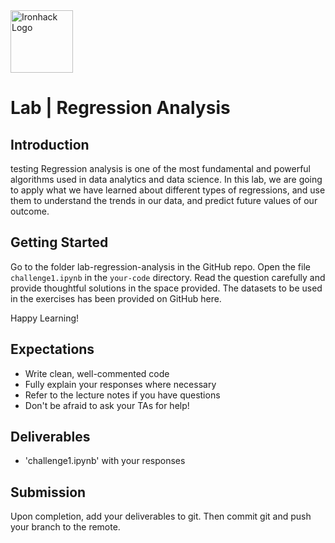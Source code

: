 
<img src="https://bit.ly/2VnXWr2" alt="Ironhack Logo" width="100"/>

# Lab | Regression Analysis


## Introduction

testing
Regression analysis is one of the most fundamental and powerful algorithms used in data analytics and data science. In this lab, we are going to apply what we have learned about different types of regressions, and use them to understand the trends in our data, and predict future values of our outcome.


## Getting Started

Go to the folder lab-regression-analysis in the GitHub repo. Open the file `challenge1.ipynb` in the `your-code` directory. Read the question carefully and provide thoughtful solutions in the space provided. The datasets to be used in the exercises has been provided on GitHub here.

Happy Learning!


## Expectations

- Write clean, well-commented code
- Fully explain your responses where necessary
- Refer to the lecture notes if you have questions
- Don't be afraid to ask your TAs for help!


## Deliverables

- 'challenge1.ipynb' with your responses


## Submission

Upon completion, add your deliverables to git. Then commit git and push your branch to the remote.
